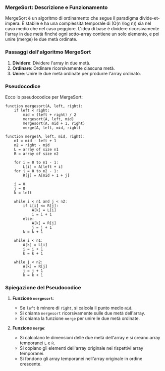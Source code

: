 ### MergeSort: Descrizione e Funzionamento

MergeSort è un algoritmo di ordinamento che segue il paradigma divide-et-impera. È stabile e ha una complessità temporale di \(O(n \log n)\) sia nel caso medio che nel caso peggiore. L'idea di base è dividere ricorsivamente l'array in due metà finché ogni sotto-array contiene un solo elemento, e poi unire (merge) le due metà ordinate.

### Passaggi dell'algoritmo MergeSort

1. **Dividere**: Dividere l'array in due metà.
2. **Ordinare**: Ordinare ricorsivamente ciascuna metà.
3. **Unire**: Unire le due metà ordinate per produrre l'array ordinato.

### Pseudocodice

Ecco lo pseudocodice per MergeSort:

```plaintext
function mergesort(A, left, right):
    if left < right:
        mid = (left + right) / 2
        mergesort(A, left, mid)
        mergesort(A, mid + 1, right)
        merge(A, left, mid, right)

function merge(A, left, mid, right):
    n1 = mid - left + 1
    n2 = right - mid
    L = array of size n1
    R = array of size n2

    for i = 0 to n1 - 1:
        L[i] = A[left + i]
    for j = 0 to n2 - 1:
        R[j] = A[mid + 1 + j]

    i = 0
    j = 0
    k = left

    while i < n1 and j < n2:
        if L[i] <= R[j]:
            A[k] = L[i]
            i = i + 1
        else:
            A[k] = R[j]
            j = j + 1
        k = k + 1

    while i < n1:
        A[k] = L[i]
        i = i + 1
        k = k + 1

    while j < n2:
        A[k] = R[j]
        j = j + 1
        k = k + 1
```

### Spiegazione del Pseudocodice

1. **Funzione `mergesort`**:
   - Se `left` è minore di `right`, si calcola il punto medio `mid`.
   - Si chiama `mergesort` ricorsivamente sulle due metà dell'array.
   - Si chiama la funzione `merge` per unire le due metà ordinate.

2. **Funzione `merge`**:
   - Si calcolano le dimensioni delle due metà dell'array e si creano array temporanei `L` e `R`.
   - Si copiano gli elementi dell'array originale nei rispettivi array temporanei.
   - Si fondono gli array temporanei nell'array originale in ordine crescente.

